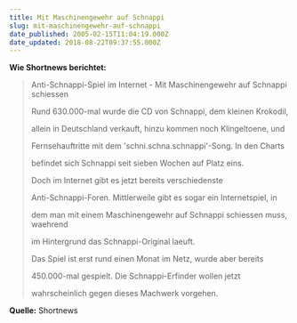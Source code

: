 ```yaml
---
title: Mit Maschinengewehr auf Schnappi
slug: mit-maschinengewehr-auf-schnappi
date_published: 2005-02-15T11:04:19.000Z
date_updated: 2018-08-22T09:37:55.000Z
---
```


**Wie Shortnews berichtet:**

> Anti-Schnappi-Spiel im Internet - Mit Maschinengewehr auf Schnappi
> schiessen
> 
> Rund 630.000-mal wurde die CD von Schnappi, dem kleinen Krokodil,
> 
> allein in Deutschland verkauft, hinzu kommen noch Klingeltoene, und
> 
> Fernsehauftritte mit dem 'schni.schna.schnappi'-Song. In den Charts
> 
> befindet sich Schnappi seit sieben Wochen auf Platz eins.
> 
> Doch im Internet gibt es jetzt bereits verschiedenste
> 
> Anti-Schnappi-Foren. Mittlerweile gibt es sogar ein Internetspiel, in
> 
> dem man mit einem Maschinengewehr auf Schnappi schiessen muss, waehrend
> 
> im Hintergrund das Schnappi-Original laeuft.
> 
> Das Spiel ist erst rund einen Monat im Netz, wurde aber bereits
> 
> 450.000-mal gespielt. Die Schnappi-Erfinder wollen jetzt
> 
> wahrscheinlich gegen dieses Machwerk vorgehen.

**Quelle:** Shortnews
